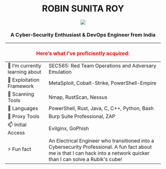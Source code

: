 <h1 align="center">ROBIN SUNITA ROY</h1>

<div align="center">

  ![](https://komarev.com/ghpvc/?username=robin113x&color=ff69b4)
</div>

<div align="center">

<!--  <a href="https://robinroy.cf" target="_blank" > <img src="https://img.shields.io/website?style=plastic&up_message=robinroy.cf&url=https%3A%2F%2Frobinroy.cf" target="_blank"> </a> -->
</div>


<!--
**robinr0y/robinr0y** is a ✨ _special_ ✨ repository because its `README.md` (this file) appears on your GitHub profile.

Here are some ideas to get you started:

- 🔭 I’m currently working on ...
- 🌱 I’m currently learning ...
- 👯 I’m looking to collaborate on ...
- 🤔 I’m looking for help with ...
- 💬 Ask me about ...
- 📫 How to reach me: ...
- 😄 Pronouns: ...
- ⚡ Fun fact: ...
-->


<h3 align="center">A Cyber-Security Enthusiast & DevOps Engineer from India</h3>

</p>

<hr>
<h3 align="center" style="color:red;">Here’s what I’ve proficiently acquired:</h3>
<table align="center">
  <tr>
    <td>🔭 I’m currently learning about</td>
    <td>SEC565: Red Team Operations and Adversary Emulation</td>
  </tr>
  <tr>
    <td>🌱 Exploitation Framework</td>
    <td>MetaSploit, Cobalt-Strike, PowerShell-Empire</td>
  </tr>
  <tr>
    <td>👯 Scanning Tools</td>
    <td>Nmap, RustScan, Nessus</td>
  </tr>
  <tr>
    <td>🤔 Languages</td>
    <td>PowerShell, Rust, Java, C, C++, Python, Bash</td>
  </tr>
  <tr>
    <td>💬 Proxy Tools</td>
    <td>Burp Suite Professional, ZAP</td>
  </tr>
  <tr>
    <td>📫 Initial Access</td>
    <td>Evilginx, GoPhish</td>
  </tr>
  <tr>
    
  </tr>
  <tr>
    <td>⚡ Fun fact</td>
    <td>An Electrical Engineer who transitioned into a Cybersecurity Professional. A fun fact about me is that I can hack into a network quicker than I can solve a Rubik's cube!</td>
  </tr>
</table>
